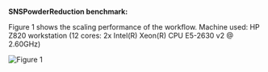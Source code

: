 **SNSPowderReduction benchmark:**

Figure 1 shows the scaling performance of the workflow. Machine used: HP Z820 workstation (12 cores: 2x Intel(R) Xeon(R) CPU E5-2630 v2 @ 2.60GHz)

![Figure 1](https://raw.githubusercontent.com/nvaytet/data-reduction-hardware-requirements/master/benchmarks/SNSPowderReduction_bench.png)
